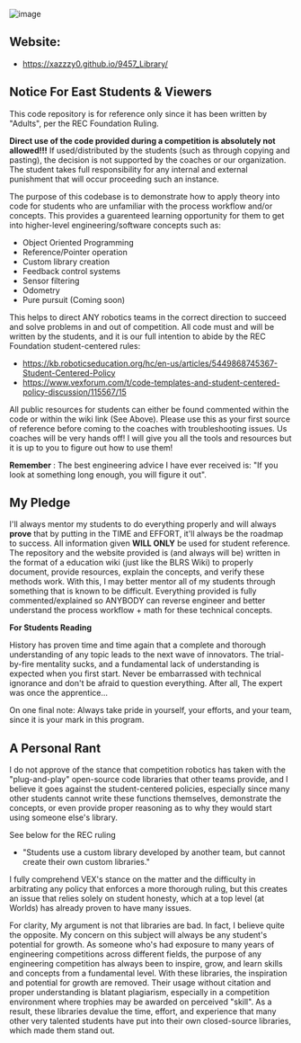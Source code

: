 ![image](https://github.com/user-attachments/assets/d1efa1b0-7bf6-4df5-b4d3-a61da0be6b11)

## Website: 
- https://xazzzy0.github.io/9457_Library/

## Notice For East Students & Viewers

This code repository is for reference only since it has been written by "Adults", per the REC Foundation Ruling.

**Direct use of the code provided during a competition is absolutely not allowed!!!** If used/distributed by the students (such as through copying and pasting),
the decision is not supported by the coaches or our organization. The student takes full responsibility for any internal and external punishment that will occur 
proceeding such an instance.

The purpose of this codebase is to demonstrate how to apply theory into code for students who are unfamiliar with the process workflow and/or concepts.
This provides a guarenteed learning opportunity for them to get into higher-level engineering/software concepts such as:
 - Object Oriented Programming
 - Reference/Pointer operation
 - Custom library creation
 - Feedback control systems
 - Sensor filtering
 - Odometry
 - Pure pursuit (Coming soon)

This helps to direct ANY robotics teams in the correct direction to succeed and solve problems in and 
out of competition. All code must and will be written by the students, and it is our full intention to abide
by the REC Foundation student-centered rules: 

 - https://kb.roboticseducation.org/hc/en-us/articles/5449868745367-Student-Centered-Policy 
 - https://www.vexforum.com/t/code-templates-and-student-centered-policy-discussion/115567/15

All public resources for students can either be found commented within the code or within the wiki link (See Above). Please use
this as your first source of reference before coming to the coaches with troubleshooting issues. Us coaches will be very hands off! 
I will give you all the tools and resources but it is up to you to figure out how to use them!

**Remember** : The best engineering advice I have ever received is: "If you look at something long enough, you will figure it out".

## My Pledge
I'll always mentor my students to do everything properly and will always **prove** that by putting in the TIME and EFFORT, it'll always be the roadmap to success. All information given **WILL ONLY** be used for student reference. The repository and the website provided is (and always will be) written in the format of a education wiki (just like the BLRS Wiki) to properly document, provide resources, explain the concepts, and verify these methods work. With this, I may better mentor all of my students through something that is known to be difficult. Everything provided is fully commented/explained so ANYBODY can reverse engineer and better understand the process workflow + math for these technical concepts. 

**For Students Reading**

History has proven time and time again that a complete and thorough understanding of any topic leads to the next wave of innovators. 
The trial-by-fire mentality sucks, and a fundamental lack of understanding is expected when you first start. Never be embarrassed with technical ignorance and don't be afraid to question everything. After all, The expert was once the apprentice...

On one final note: Always take pride in yourself, your efforts, and your team, since it is your mark in this program.

## A Personal Rant

I do not approve of the stance that competition robotics has taken with the "plug-and-play"  open-source code libraries that other teams provide, and I believe it goes against the student-centered policies, especially since many other students 
cannot write these functions themselves, demonstrate the concepts, or even provide proper reasoning as to why they would start using someone else's library.

See below for the REC ruling 
- "Students use a custom library developed by another team, but cannot create their own custom libraries." 

I fully comprehend VEX's stance on the matter and the difficulty in arbitrating any policy that enforces a more thorough ruling, but this creates an issue that relies solely on student honesty, which at a top level (at Worlds) has already 
proven to have many issues. 

For clarity, My argument is not that libraries are bad. In fact, I believe quite the opposite. My concern on this subject will always be any student's potential for growth. As someone who's had exposure to many years of engineering competitions across different fields, 
the purpose of any engineering competition has always been to inspire, grow, and learn skills and concepts from a fundamental level. With these libraries, the inspiration and potential for growth are removed. Their usage without citation and proper understanding is blatant plagiarism, especially in a competition environment where trophies may be awarded on perceived "skill".  As a result, these libraries devalue the time, effort, and experience that many 
other very talented students have put into their own closed-source libraries, which made them stand out. 
